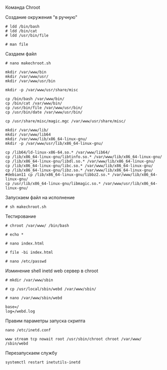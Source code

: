 Команда Chroot

Создание окружения "в ручную"

```
# ldd /bin/bash
# ldd /bin/cat
# ldd /usr/bin/file

# man file
```
Саздаем файл
```
# nano makechroot.sh
```
```
mkdir /var/www/bin
mkdir /var/www/usr/
mkdir /var/www/usr/bin

mkdir -p /var/www/usr/share/misc

cp /bin/bash /var/www/bin/
cp /bin/cat /var/www/bin/
cp /usr/bin/file /var/www/usr/bin/
cp /usr/bin/date /var/www/usr/bin/

cp /usr/share/misc/magic.mgc /var/www/usr/share/misc/

mkdir /var/www/lib/
mkdir /var/www/lib64
mkdir /var/www/lib/x86_64-linux-gnu/
mkdir -p /var/www/usr/lib/x86_64-linux-gnu/

cp /lib64/ld-linux-x86-64.so.* /var/www/lib64/
cp /lib/x86_64-linux-gnu/libtinfo.so.* /var/www/lib/x86_64-linux-gnu/
cp /lib/x86_64-linux-gnu/libdl.so.* /var/www/lib/x86_64-linux-gnu/
cp /lib/x86_64-linux-gnu/libc.so.* /var/www/lib/x86_64-linux-gnu/
cp /lib/x86_64-linux-gnu/libz.so.* /var/www/lib/x86_64-linux-gnu/
#debian11 cp /lib/x86_64-linux-gnu/libbz2.so.* /var/www/lib/x86_64-linux-gnu/
cp /usr/lib/x86_64-linux-gnu/libmagic.so.* /var/www/usr/lib/x86_64-linux-gnu/
```
Запускаем файл на исполнение
```
# sh makechroot.sh
```
Тестирование
```
# chroot /var/www/ /bin/bash

# echo *

# nano index.html

# file -bi index.html

# nano /etc/passwd
```
Изминение shell inetd web сервер в chroot
```
# mkdir /var/www/sbin

# cp /usr/local/sbin/webd /var/www/sbin/
```
```
# nano /var/www/sbin/webd
```
```
base=/
log=/webd.log
```
Правим параметры запуска скрипта
```
nano /etc/inetd.conf
```
```
www stream tcp nowait root /usr/sbin/chroot chroot /var/www/ /sbin/webd
```
Перезапускаем службу
```
systemctl restart inetutils-inetd
```
